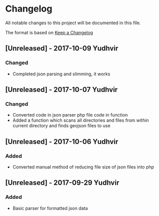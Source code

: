 # Changelog
All notable changes to this project will be documented in this file.

The format is based on [Keep a Changelog](http://keepachangelog.com/en/1.0.0/)

## [Unreleased] - 2017-10-09 Yudhvir
### Changed
- Completed json parsing and slimming, it works

## [Unreleased] - 2017-10-07 Yudhvir
### Changed
- Converted code in json parser php file code in function
- Added a function which scans all directories and files from within current directory and finds geojson files to use

## [Unreleased] - 2017-10-06 Yudhvir
### Added
- Converted manual method of reducing file size of json files into php

## [Unreleased] - 2017-09-29 Yudhvir
### Added
- Basic parser for formatted json data
